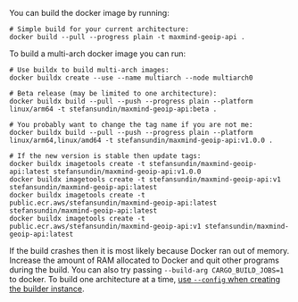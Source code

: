 You can build the docker image by running:

```shell
# Simple build for your current architecture:
docker build --pull --progress plain -t maxmind-geoip-api .
```

To build a multi-arch docker image you can run:

```shell
# Use buildx to build multi-arch images:
docker buildx create --use --name multiarch --node multiarch0

# Beta release (may be limited to one architecture):
docker buildx build --pull --push --progress plain --platform linux/arm64 -t stefansundin/maxmind-geoip-api:beta .

# You probably want to change the tag name if you are not me:
docker buildx build --pull --push --progress plain --platform linux/arm64,linux/amd64 -t stefansundin/maxmind-geoip-api:v1.0.0 .

# If the new version is stable then update tags:
docker buildx imagetools create -t stefansundin/maxmind-geoip-api:latest stefansundin/maxmind-geoip-api:v1.0.0
docker buildx imagetools create -t stefansundin/maxmind-geoip-api:v1 stefansundin/maxmind-geoip-api:latest
docker buildx imagetools create -t public.ecr.aws/stefansundin/maxmind-geoip-api:latest stefansundin/maxmind-geoip-api:latest
docker buildx imagetools create -t public.ecr.aws/stefansundin/maxmind-geoip-api:v1 stefansundin/maxmind-geoip-api:latest
```

If the build crashes then it is most likely because Docker ran out of memory. Increase the amount of RAM allocated to Docker and quit other programs during the build. You can also try passing `--build-arg CARGO_BUILD_JOBS=1` to docker. To build one architecture at a time, [use `--config` when creating the builder instance](https://gist.github.com/stefansundin/fa1c1dd7a60ebe2f8a2aa6d32631b119).
